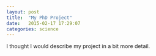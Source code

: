 ```yaml
---
layout: post
title:  "My PhD Project"
date:   2015-02-17 17:29:07
categories: science
---
```


I thought I would describe my project in a bit more detail. 
